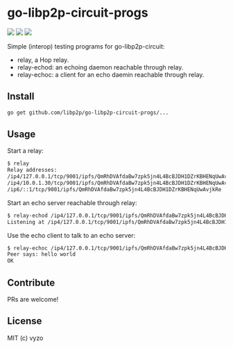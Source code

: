 go-libp2p-circuit-progs
======================

[![](https://img.shields.io/badge/made%20by-Protocol%20Labs-blue.svg?style=flat-square)](http://ipn.io)
[![](https://img.shields.io/badge/project-IPFS-blue.svg?style=flat-square)](http://libp2p.io/)
[![](https://img.shields.io/badge/freenode-%23ipfs-blue.svg?style=flat-square)](http://webchat.freenode.net/?channels=%23ipfs)

Simple (interop) testing programs for go-libp2p-circuit:
- relay, a Hop relay.
- relay-echod: an echoing daemon reachable through relay.
- relay-echoc: a client for an echo daemin reachable through relay.

## Install

```sh
go get github.com/libp2p/go-libp2p-circuit-progs/...
```

## Usage

Start a relay:
```sh
$ relay
Relay addresses:
/ip4/127.0.0.1/tcp/9001/ipfs/QmRhDVAfdaBw7zpk5jn4L4BcBJDH1DZrKBHENqUwAvjkRe
/ip4/10.0.1.30/tcp/9001/ipfs/QmRhDVAfdaBw7zpk5jn4L4BcBJDH1DZrKBHENqUwAvjkRe
/ip6/::1/tcp/9001/ipfs/QmRhDVAfdaBw7zpk5jn4L4BcBJDH1DZrKBHENqUwAvjkRe

```

Start an echo server reachable through relay:
```sh
$ relay-echod /ip4/127.0.0.1/tcp/9001/ipfs/QmRhDVAfdaBw7zpk5jn4L4BcBJDH1DZrKBHENqUwAvjkRe
Listening at /ip4/127.0.0.1/tcp/9001/ipfs/QmRhDVAfdaBw7zpk5jn4L4BcBJDH1DZrKBHENqUwAvjkRe/p2p-circuit/ipfs/QmUB1XXEDrXZqXGTDBNtcniUNv9ZAE8bEZnqCoYVXyV6Bc
```

Use the echo client to talk to an echo server:
```sh
$ relay-echoc /ip4/127.0.0.1/tcp/9001/ipfs/QmRhDVAfdaBw7zpk5jn4L4BcBJDH1DZrKBHENqUwAvjkRe/p2p-circuit/ipfs/QmUB1XXEDrXZqXGTDBNtcniUNv9ZAE8bEZnqCoYVXyV6Bc "hello world"
Peer says: hello world
OK

```

## Contribute

PRs are welcome!

## License

MIT (c) vyzo
